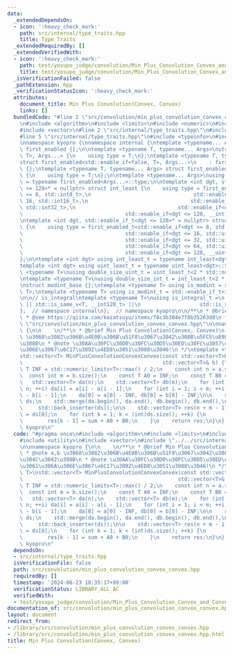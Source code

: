 ```yaml
---
data:
  _extendedDependsOn:
  - icon: ':heavy_check_mark:'
    path: src/internal/type_traits.hpp
    title: Type Traits
  _extendedRequiredBy: []
  _extendedVerifiedWith:
  - icon: ':heavy_check_mark:'
    path: test/yosupo_judge/convolution/Min_Plus_Convolution_Convex_and_Convex.test.cpp
    title: test/yosupo_judge/convolution/Min_Plus_Convolution_Convex_and_Convex.test.cpp
  _isVerificationFailed: false
  _pathExtension: hpp
  _verificationStatusIcon: ':heavy_check_mark:'
  attributes:
    document_title: Min Plus Convolution(Convex, Convex)
    links: []
  bundledCode: "#line 2 \"src/convolution/min_plus_convolution_convex_convex.hpp\"\
    \n#include <algorithm>\n#include <limits>\n#include <numeric>\n#include <utility>\n\
    #include <vector>\n#line 2 \"src/internal/type_traits.hpp\"\n#include <iostream>\n\
    #line 5 \"src/internal/type_traits.hpp\"\n#include <typeinfo>\n#include <cstdint>\n\
    \nnamespace kyopro {\nnamespace internal {\ntemplate <typename... Args> struct\
    \ first_enabled {};\n\ntemplate <typename T, typename... Args>\nstruct first_enabled<std::enable_if<true,\
    \ T>, Args...> {\n    using type = T;\n};\ntemplate <typename T, typename... Args>\n\
    struct first_enabled<std::enable_if<false, T>, Args...>\n    : first_enabled<Args...>\
    \ {};\ntemplate <typename T, typename... Args> struct first_enabled<T, Args...>\
    \ {\n    using type = T;\n};\n\ntemplate <typename... Args>\nusing first_enabled_t\
    \ = typename first_enabled<Args...>::type;\n\ntemplate <int dgt, std::enable_if_t<dgt\
    \ <= 128>* = nullptr> struct int_least {\n    using type = first_enabled_t<std::enable_if<dgt\
    \ <= 8, std::int8_t>,\n                                 std::enable_if<dgt <=\
    \ 16, std::int16_t>,\n                                 std::enable_if<dgt <= 32,\
    \ std::int32_t>,\n                                 std::enable_if<dgt <= 64, std::int64_t>,\n\
    \                                 std::enable_if<dgt <= 128, __int128_t>>;\n};\n\
    \ntemplate <int dgt, std::enable_if_t<dgt <= 128>* = nullptr> struct uint_least\
    \ {\n    using type = first_enabled_t<std::enable_if<dgt <= 8, std::uint8_t>,\n\
    \                                 std::enable_if<dgt <= 16, std::uint16_t>,\n\
    \                                 std::enable_if<dgt <= 32, std::uint32_t>,\n\
    \                                 std::enable_if<dgt <= 64, std::uint64_t>,\n\
    \                                 std::enable_if<dgt <= 128, __uint128_t>>;\n\
    };\n\ntemplate <int dgt> using int_least_t = typename int_least<dgt>::type;\n\
    template <int dgt> using uint_least_t = typename uint_least<dgt>::type;\n\ntemplate\
    \ <typename T>\nusing double_size_uint_t = uint_least_t<2 * std::numeric_limits<T>::digits>;\n\
    \ntemplate <typename T>\nusing double_size_int_t = int_least_t<2 * std::numeric_limits<T>::digits>;\n\
    \nstruct modint_base {};\ntemplate <typename T> using is_modint = std::is_base_of<modint_base,\
    \ T>;\ntemplate <typename T> using is_modint_t = std::enable_if_t<is_modint<T>::value>;\n\
    \n\n// is_integral\ntemplate <typename T>\nusing is_integral_t =\n    std::enable_if_t<std::is_integral_v<T>\
    \ || std::is_same_v<T, __int128_t> ||\n                   std::is_same_v<T, __uint128_t>>;\n\
    };  // namespace internal\n};  // namespace kyopro\n\n/**\n * @brief Type Traits\n\
    \ * @see https://qiita.com/kazatsuyu/items/f8c3b304e7f8b35263d8\n */\n#line 8\
    \ \"src/convolution/min_plus_convolution_convex_convex.hpp\"\n\nnamespace kyopro\
    \ {\n\n    \n/**\n * @brief Min Plus Convolution(Convex, Convex)\n * @note a,b\
    \ \u3068\u3082\u306B\u4E0B\u306B\u51F8\u3067\u3042\u308B\u5FC5\u8981\u304C\u3042\
    \u308B\n * @note \u30AA\u30FC\u30D0\u30FC\u30D5\u30ED\u30FC\u3057\u304C\u3061\u306A\
    \u306E\u3067\u6C17\u3092\u4ED8\u3051\u3088\u3046!\n */\ntemplate <typename T>\n\
    std::vector<T> MinPlusConvolutionConvexConvex(const std::vector<T>& a,\n     \
    \                                             std::vector<T>& b) {\n    constexpr\
    \ T INF = std::numeric_limits<T>::max() / 2;\n    const int n = a.size();\n  \
    \  const int m = b.size();\n    const T A0 = INF;\n    const T B0 = INF;\n\n \
    \   std::vector<T> da(n);\n    std::vector<T> db(m);\n    for (int i = 1; i <\
    \ n; ++i) da[i] = a[i] - a[i - 1];\n    for (int i = 1; i < m; ++i) db[i] = b[i]\
    \ - b[i - 1];\n    da[0] = a[0] - INF, db[0] = b[0] - INF;\n\n    std::vector<T>\
    \ ds;\n    std::merge(da.begin(), da.end(), db.begin(), db.end(),\n          \
    \     std::back_inserter(ds));\n\n    std::vector<T> res(n + m - 1);\n    T sum\
    \ = ds[0];\n    for (int k = 1; k < (int)ds.size(); ++k) {\n        sum += ds[k];\n\
    \        res[k - 1] = sum + A0 + B0;\n    }\n    return res;\n}\n};  // namespace\
    \ kyopro\n"
  code: "#pragma once\n#include <algorithm>\n#include <limits>\n#include <numeric>\n\
    #include <utility>\n#include <vector>\n#include \"../../src/internal/type_traits.hpp\"\
    \n\nnamespace kyopro {\n\n    \n/**\n * @brief Min Plus Convolution(Convex, Convex)\n\
    \ * @note a,b \u3068\u3082\u306B\u4E0B\u306B\u51F8\u3067\u3042\u308B\u5FC5\u8981\
    \u304C\u3042\u308B\n * @note \u30AA\u30FC\u30D0\u30FC\u30D5\u30ED\u30FC\u3057\u304C\
    \u3061\u306A\u306E\u3067\u6C17\u3092\u4ED8\u3051\u3088\u3046!\n */\ntemplate <typename\
    \ T>\nstd::vector<T> MinPlusConvolutionConvexConvex(const std::vector<T>& a,\n\
    \                                                  std::vector<T>& b) {\n    constexpr\
    \ T INF = std::numeric_limits<T>::max() / 2;\n    const int n = a.size();\n  \
    \  const int m = b.size();\n    const T A0 = INF;\n    const T B0 = INF;\n\n \
    \   std::vector<T> da(n);\n    std::vector<T> db(m);\n    for (int i = 1; i <\
    \ n; ++i) da[i] = a[i] - a[i - 1];\n    for (int i = 1; i < m; ++i) db[i] = b[i]\
    \ - b[i - 1];\n    da[0] = a[0] - INF, db[0] = b[0] - INF;\n\n    std::vector<T>\
    \ ds;\n    std::merge(da.begin(), da.end(), db.begin(), db.end(),\n          \
    \     std::back_inserter(ds));\n\n    std::vector<T> res(n + m - 1);\n    T sum\
    \ = ds[0];\n    for (int k = 1; k < (int)ds.size(); ++k) {\n        sum += ds[k];\n\
    \        res[k - 1] = sum + A0 + B0;\n    }\n    return res;\n}\n};  // namespace\
    \ kyopro\n"
  dependsOn:
  - src/internal/type_traits.hpp
  isVerificationFile: false
  path: src/convolution/min_plus_convolution_convex_convex.hpp
  requiredBy: []
  timestamp: '2024-06-23 18:35:17+09:00'
  verificationStatus: LIBRARY_ALL_AC
  verifiedWith:
  - test/yosupo_judge/convolution/Min_Plus_Convolution_Convex_and_Convex.test.cpp
documentation_of: src/convolution/min_plus_convolution_convex_convex.hpp
layout: document
redirect_from:
- /library/src/convolution/min_plus_convolution_convex_convex.hpp
- /library/src/convolution/min_plus_convolution_convex_convex.hpp.html
title: Min Plus Convolution(Convex, Convex)
---
```

